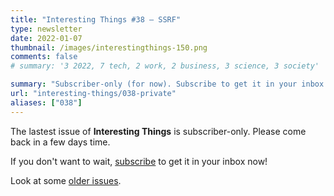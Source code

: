 ```yaml
---
title: "Interesting Things #38 — SSRF"
type: newsletter
date: 2022-01-07
thumbnail: /images/interestingthings-150.png
comments: false
# summary: '3 2022, 7 tech, 2 work, 2 business, 3 science, 3 society'

summary: "Subscriber-only (for now). Subscribe to get it in your inbox now!"
url: "interesting-things/038-private"
aliases: ["038"]
---
```


The lastest issue of **Interesting Things** is subscriber-only. Please come back in a few days time.

If you don't want to wait, [subscribe](/newsletter) to get it in your inbox now!

Look at some [older issues](/interesting-things).
